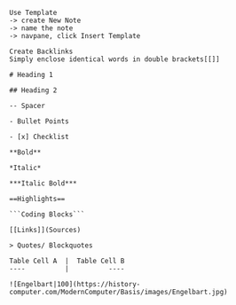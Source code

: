 ````
Use Template
-> create New Note
-> name the note
-> navpane, click Insert Template

Create Backlinks
Simply enclose identical words in double brackets[[]]

# Heading 1

## Heading 2

-- Spacer  

- Bullet Points

- [x] Checklist

**Bold**

*Italic*

***Italic Bold***

==Highlights==

```Coding Blocks```

[[Links]](Sources)

> Quotes/ Blockquotes

Table Cell A  |  Table Cell B
----          |          ----

![Engelbart|100](https://history-computer.com/ModernComputer/Basis/images/Engelbart.jpg)
````

